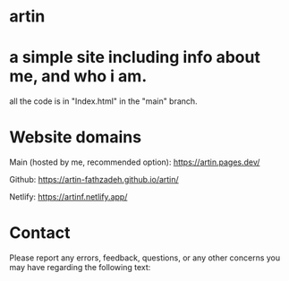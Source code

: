 # artin
# a simple site including info about me, and who i am.

all the code is in "Index.html" in the "main" branch.


# Website domains

Main (hosted by me, recommended option):
https://artin.pages.dev/

Github:
https://artin-fathzadeh.github.io/artin/

Netlify:
https://artinf.netlify.app/


# Contact

Please report any errors, feedback, questions, or any other concerns you may have regarding the following text: 
